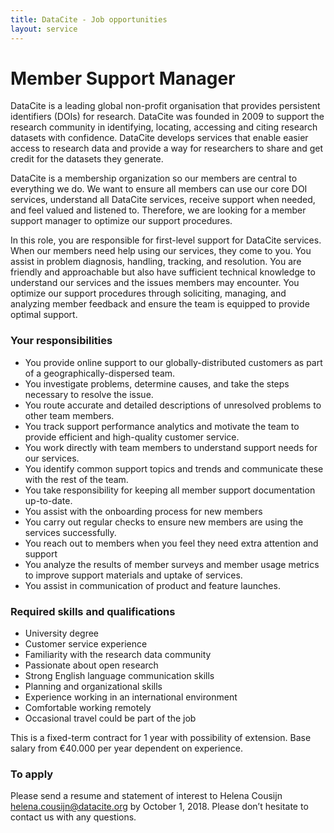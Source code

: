 ```yaml
---
title: DataCite - Job opportunities
layout: service
---
```


# Member Support Manager
DataCite is a leading global non-profit organisation that provides persistent identifiers (DOIs) for research. DataCite was founded in 2009 to support the research community in identifying, locating, accessing and citing research datasets with confidence. DataCite develops services that enable easier access to research data and provide a way for researchers to share and get credit for the datasets they generate.

DataCite is a membership organization so our members are central to everything we do. We want to ensure all members can use our core DOI services, understand all DataCite services, receive support when needed, and feel valued and listened to. Therefore, we are looking for a member support manager to optimize our support procedures.

In this role, you are responsible for first-level support for DataCite services. When our members need help using our services, they come to you. You assist in problem diagnosis, handling, tracking, and resolution. You are friendly and approachable but also have sufficient technical knowledge to understand our services and the issues members may encounter. You optimize our support procedures through soliciting, managing, and analyzing member feedback and ensure the team is equipped to provide optimal support.

  ### Your responsibilities
* You provide online support to our globally-distributed customers as part of a geographically-dispersed team.
* You investigate problems, determine causes, and take the steps necessary to resolve the issue.
* You route accurate and detailed descriptions of unresolved problems to other team members.
* You track support performance analytics and motivate the team to provide efficient and high-quality customer service.
* You work directly with team members to understand support needs for our services.
* You identify common support topics and trends and communicate these with the rest of the team. 
* You take responsibility for keeping all member support documentation up-to-date.
* You assist with the onboarding process for new members
* You carry out regular checks to ensure new members are using the services successfully.
* You reach out to members when you feel they need extra attention and support
* You analyze the results of member surveys and member usage metrics to improve support materials and uptake of services.
* You assist in communication of product and feature launches.

 ### Required skills and qualifications
* University degree
* Customer service experience
* Familiarity with the research data community
* Passionate about open research
* Strong English language communication skills
* Planning and organizational skills
* Experience working in an international environment
* Comfortable working remotely
* Occasional travel could be part of the job

This is a fixed-term contract for 1 year with possibility of extension. Base salary from €40.000 per year dependent on experience.

 ### To apply
 Please send a resume and statement of interest to Helena Cousijn [<helena.cousijn@datacite.org>](mailto:helena.cousijn@datacite.org) by October 1, 2018. Please don’t hesitate to contact us with any questions.
